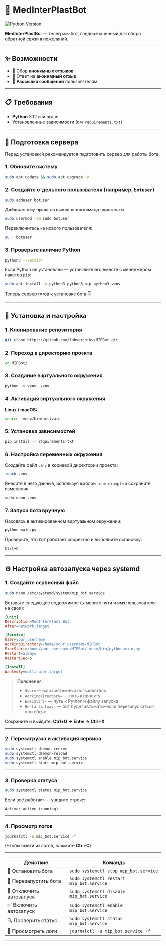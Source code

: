 # 🤖 MedInterPlastBot

[![Python Version](https://img.shields.io/badge/python-3.12+-blue.svg)](https://www.python.org/downloads/)

**MedInterPlastBot** — телеграм-бот, предназначенный для сбора обратной связи и пожеланий.

---

## ✨ Возможности

- 📩 Сбор **анонимных отзывов**
- 💬 Ответ на **анонимный отзыв**
- 📢 **Рассылка сообщений** пользователям

---

## 📋 Требования

- **Python** 3.12 или выше  
- Установленные зависимости (см. `requirements.txt`)

---

## 🧰 Подготовка сервера

Перед установкой рекомендуется подготовить сервер для работы бота.

### 1. Обновите систему

```bash
sudo apt update && sudo apt upgrade -y
```

### 2. Создайте отдельного пользователя (например, `botuser`)

```bash
sudo adduser botuser
```

Добавьте ему права на выполнение команд через `sudo`:

```bash
sudo usermod -aG sudo botuser
```

Переключитесь на нового пользователя:

```bash
su - botuser
```

### 3. Проверьте наличие Python

```bash
python3 --version
```

Если Python не установлен — установите его вместе с менеджером пакетов `pip`:

```bash
sudo apt install -y python3 python3-pip python3-venv
```

Теперь сервер готов к установке бота 👇

---

## 🚀 Установка и настройка

### 1. Клонирование репозитория

```bash
git clone https://github.com/luhverchikv/MIPBot.git
````

### 2. Переход в директорию проекта

```bash
cd MIPBot/
```

### 3. Создание виртуального окружения

```bash
python -m venv .venv
```

### 4. Активация виртуального окружения

**Linux / macOS:**

```bash
source .venv/bin/activate
```

### 5. Установка зависимостей

```bash
pip install -r requirements.txt
```

### 6. Настройка переменных окружения

Создайте файл `.env` в корневой директории проекта:

```bash
touch .env
```

Внесите в него данные, используя шаблон `.env.example` и сохраните изменения:

```
sudo nano .env
```

### 7. Запуск бота вручную

Находясь в активированном виртуальном окружении:

```bash
python main.py
```

Проверьте, что бот работает корректно и выполните остановку:

```bash
Ctrl+C
```

---

## ⚙️ Настройка автозапуска через systemd

### 1. Создайте сервисный файл

```bash
sudo nano /etc/systemd/system/mip_bot.service
```

Вставьте следующее содержимое (замените пути и имя пользователя на свои):

```ini
[Unit]
Description=MedInterPlast Bot
After=network.target

[Service]
User=your_username
WorkingDirectory=/home/your_username/MIPBot
ExecStart=/home/your_username/MIPBot/.venv/bin/python main.py
Restart=always
RestartSec=5

[Install]
WantedBy=multi-user.target
```

> **Пояснения:**
>
> * `User=` — ваш системный пользователь
> * `WorkingDirectory=` — путь к проекту
> * `ExecStart=` — путь к Python и файлу запуска
> * `Restart=always` — бот будет автоматически перезапускаться при сбоях

Сохраните и выйдите: **Ctrl+O → Enter → Ctrl+X**

---

### 2. Перезагрузка и активация сервиса

```bash
sudo systemctl daemon-reexec
sudo systemctl daemon-reload
sudo systemctl enable mip_bot.service
sudo systemctl start mip_bot.service
```

---

### 3. Проверка статуса

```bash
sudo systemctl status mip_bot.service
```

Если всё работает — увидите строку:

```
Active: active (running)
```

---

### 4. Просмотр логов

```bash
journalctl -u mip_bot.service -f
```

(Чтобы выйти из логов, нажмите **Ctrl+C**)

---
| Действие                | Команда                                  |
| ----------------------- | ---------------------------------------- |
| 🛑 Остановить бота      | `sudo systemctl stop mip_bot.service`    |
| 🔁 Перезапустить бота   | `sudo systemctl restart mip_bot.service` |
| 🚫 Отключить автозапуск | `sudo systemctl disable mip_bot.service` |
| ✅ Включить автозапуск   | `sudo systemctl enable mip_bot.service`  |
| 🔍 Проверить статус     | `sudo systemctl status mip_bot.service`  |
| 📜 Просмотреть логи     | `journalctl -u mip_bot.service -f`       |

---


